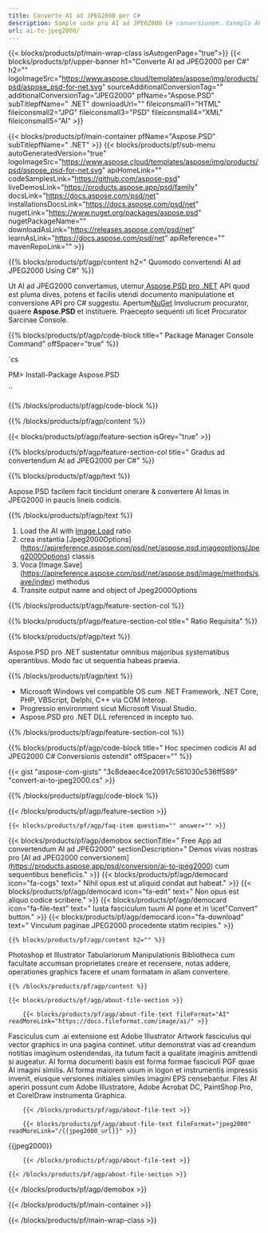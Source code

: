 ```yaml
---
title: Converte AI ad JPEG2000 per C#
description: Sample code pro AI ad JPEG2000 C# conversionem. Exemplo API utere codice pro fasciculo AI limato ad JPEG2000 conversionem intra VB.NET, Asp.NET vel aliqua applicatione NET fundatur.
url: ai-to-jpeg2000/
---
```


{{< blocks/products/pf/main-wrap-class isAutogenPage="true">}}
{{< blocks/products/pf/upper-banner h1="Converte AI ad JPEG2000 per C#" h2="" logoImageSrc="https://www.aspose.cloud/templates/aspose/img/products/psd/aspose_psd-for-net.svg" sourceAdditionalConversionTag="" additionalConversionTag="JPEG2000" pfName="Aspose.PSD" subTitlepfName=" .NET" downloadUrl="" fileiconsmall1="HTML" fileiconsmall2="JPG" fileiconsmall3="PSD" fileiconsmall4="XML" fileiconsmall5="AI" >}}

{{< blocks/products/pf/main-container pfName="Aspose.PSD" subTitlepfName=" .NET" >}}
{{< blocks/products/pf/sub-menu autoGeneratedVersion="true" logoImageSrc="https://www.aspose.cloud/templates/aspose/img/products/psd/aspose_psd-for-net.svg" apiHomeLink="" codeSamplesLink="https://github.com/aspose-psd" liveDemosLink="https://products.aspose.app/psd/family" docsLink="https://docs.aspose.com/psd/net" installationsDocsLink="https://docs.aspose.com/psd/net" nugetLink="https://www.nuget.org/packages/aspose.psd" nugetPackageName="" downloadAsLink="https://releases.aspose.com/psd/net" learnAsLink="https://docs.aspose.com/psd/net" apiReference="" mavenRepoLink="" >}}

{{% blocks/products/pf/agp/content h2=" Quomodo convertendi AI ad JPEG2000 Using C#" %}}

Ut AI ad JPEG2000 convertamus, utemur<a href="/psd/{{< lang-code >}}net"> Aspose.PSD pro .NET</a> API quod est pluma dives, potens et facilis utendi documento manipulatione et conversione API pro C# suggestu. Apertum<a href="https://www.nuget.org/packages/aspose.psd">NuGet</a> Involucrum procurator, quaere<b> Aspose.PSD</b> et instituere. Praecepto sequenti uti licet Procurator Sarcinae Console.

{{% blocks/products/pf/agp/code-block title=" Package Manager Console Command" offSpacer="true" %}}

`cs

PM> Install-Package Aspose.PSD

``

{{% /blocks/products/pf/agp/code-block %}}

{{% /blocks/products/pf/agp/content %}}

{{< blocks/products/pf/agp/feature-section isGrey="true" >}}

{{% blocks/products/pf/agp/feature-section-col title=" Gradus ad convertendum AI ad JPEG2000 per C#" %}}

{{% blocks/products/pf/agp/text %}}

 Aspose.PSD facilem facit tincidunt onerare & convertere AI limas in JPEG2000 in paucis lineis codicis.

{{% /blocks/products/pf/agp/text %}}

1. Load the AI ​​with [Image.Load](https://apireference.aspose.com/psd/net/aspose.psd/image/methods/load/index) ratio
1. crea instantia [Jpeg2000Options] (https://apireference.aspose.com/psd/net/aspose.psd.imageoptions/Jpeg2000Options) classis
1. Voca [Image.Save] (https://apireference.aspose.com/psd/net/aspose.psd/image/methods/save/index) methodus
1. Transite output name and object of Jpeg2000Options

{{% /blocks/products/pf/agp/feature-section-col %}}

{{% blocks/products/pf/agp/feature-section-col title=" Ratio Requisita" %}}

{{% blocks/products/pf/agp/text %}}

 Aspose.PSD pro .NET sustentatur omnibus majoribus systematibus operantibus. Modo fac ut sequentia habeas praevia.

{{% /blocks/products/pf/agp/text %}}

- Microsoft Windows vel compatible OS cum .NET Framework, .NET Core, PHP, VBScript, Delphi, C++ via COM Interop.
- Progressio environment sicut Microsoft Visual Studio.
- Aspose.PSD pro .NET DLL referenced in incepto tuo.

{{% /blocks/products/pf/agp/feature-section-col %}}

{{% blocks/products/pf/agp/code-block title=" Hoc specimen codicis AI ad JPEG2000 C# Conversionis ostendit" offSpacer="" %}}

{{< gist "aspose-com-gists" "3c8deaec4ce20917c561030c536ff589" "convert-ai-to-jpeg2000.cs" >}}

{{% /blocks/products/pf/agp/code-block %}}

{{< /blocks/products/pf/agp/feature-section >}}

    {{< blocks/products/pf/agp/faq-item question="" answer="" >}}
 

<!-- aboutfile Starts -->

{{< blocks/products/pf/agp/demobox sectionTitle=" Free App ad convertendum AI ad JPEG2000" sectionDescription=" Demos vivas nostras pro [AI ad JPEG2000 conversionem] (https://products.aspose.app/psd/conversion/ai-to-jpeg2000) cum sequentibus beneficiis." >}}
        {{< blocks/products/pf/agp/democard icon="fa-cogs" text=" Nihil opus est ut aliquid condat aut habeat." >}}
        {{< blocks/products/pf/agp/democard icon="fa-edit" text=" Non opus est aliquo codice scribere." >}}
        {{< blocks/products/pf/agp/democard icon="fa-file-text" text=" Iusta fasciculum tuum AI pone et in \icet\"Convert\" button." >}}
        {{< blocks/products/pf/agp/democard icon="fa-download" text=" Vinculum paginae JPEG2000 procedente statim recipies." >}}

    {{% blocks/products/pf/agp/content h2="" %}}

Photoshop et Illustrator Tabulariorum Manipulationis Bibliotheca cum facultate accumsan proprietates creare et recensere, notas addere, operationes graphics facere et unam formatam in aliam convertere.



    {{% /blocks/products/pf/agp/content %}}

    {{< blocks/products/pf/agp/about-file-section >}}

        {{< blocks/products/pf/agp/about-file-text fileFormat="AI" readMoreLink="https://docs.fileformat.com/image/ai/" >}}
Fasciculus cum .ai extensione est Adobe Illustrator Artwork fasciculus qui vector graphics in una pagina continet. utitur demonstrat vias ad creandum notitias imaginum ostendendas, ita tutum facit a qualitate imaginis amittendi si augeatur. AI forma documenti basis est forma formae fasciculi PGF quae AI imagini similis. AI forma maiorem usum in logon et instrumentis impressis invenit, eiusque versiones initiales similes imagini EPS censebantur. Files AI aperiri possunt cum Adobe Illustratore, Adobe Acrobat DC, PaintShop Pro, et CorelDraw instrumenta Graphica.

        {{< /blocks/products/pf/agp/about-file-text >}}

        {{< blocks/products/pf/agp/about-file-text fileFormat="jpeg2000" readMoreLink="/{{jpeg2000_url}}" >}}
{{jpeg2000}}

        {{< /blocks/products/pf/agp/about-file-text >}}

    {{< /blocks/products/pf/agp/about-file-section >}}

{{< /blocks/products/pf/agp/demobox >}}

<!-- aboutfile Ends -->



{{< /blocks/products/pf/main-container >}}
    
{{< /blocks/products/pf/main-wrap-class >}}
